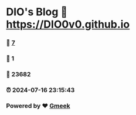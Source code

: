 # DIO's Blog :link: https://DIO0v0.github.io 
### :page_facing_up: [7](https://DIO0v0.github.io/tag.html) 
### :speech_balloon: 1 
### :hibiscus: 23682 
### :alarm_clock: 2024-07-16 23:15:43 
### Powered by :heart: [Gmeek](https://github.com/Meekdai/Gmeek)
